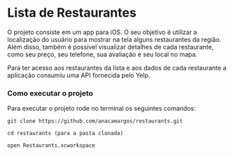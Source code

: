 # Lista de Restaurantes

O projeto consiste em um app para iOS. O seu objetivo é utilizar a localização do usuário para mostrar na tela alguns restaurantes da região. Além disso, também é possível visualizar detalhes de cada restaurante, como seu preço, seu telefone, sua avaliação e seu local no mapa.

Para ter acesso aos restaurantes da lista e aos dados de cada restaurante a aplicação consumiu uma API fornecida pelo Yelp.

### Como executar o projeto

Para executar o projeto rode no terminal os seguintes comandos:

`````
git clone https://github.com/anacamargos/restaurants.git

cd restaurants (para a pasta clonada)

open Restaurants.xcworkspace

`````
